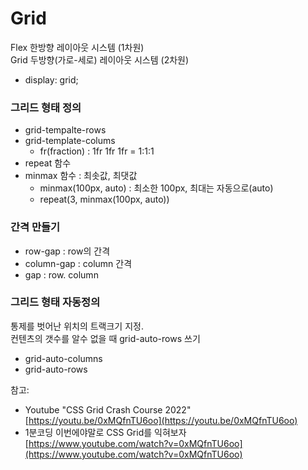 # Grid
Flex 한방향 레이아웃 시스템 (1차원)  
Grid 두방향(가로-세로) 레이아웃 시스템 (2차원)
- display: grid;

### 그리드 형태 정의 
- grid-tempalte-rows
- grid-template-colums
  - fr(fraction) : 1fr 1fr 1fr = 1:1:1
- repeat 함수
- minmax 함수 : 최솟값, 최댓값
  - minmax(100px, auto) : 최소한 100px, 최대는 자동으로(auto)
  - repeat(3, minmax(100px, auto))

### 간격 만들기
 - row-gap : row의 간격
 - column-gap : column 간격
 - gap : row. column

### 그리드 형태 자동정의
통제를 벗어난 위치의 트랙크기 지정.  
컨텐츠의 갯수를 알수 없을 때 grid-auto-rows 쓰기
  - grid-auto-columns
  - grid-auto-rows


참고: 
- Youtube "CSS Grid Crash Course 2022"  
  [https://youtu.be/0xMQfnTU6oo](https://youtu.be/0xMQfnTU6oo)  
- 1분코딩 이번에야말로 CSS Grid를 익혀보자  
  [https://www.youtube.com/watch?v=0xMQfnTU6oo](https://www.youtube.com/watch?v=0xMQfnTU6oo)